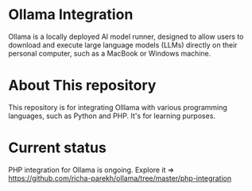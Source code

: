 # Ollama Integration
Ollama is a locally deployed AI model runner, designed to allow users to download and execute large language models (LLMs) directly on their personal computer, such as a MacBook or Windows machine.

# About This repository
This repository is for integrating Olllama with various programming languages, such as Python and PHP. It's for learning purposes.

# Current status
PHP integration for Ollama is ongoing. Explore it => https://github.com/richa-parekh/ollama/tree/master/php-integration